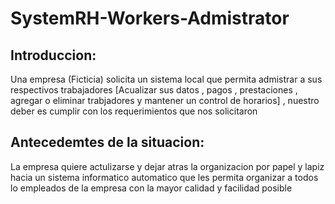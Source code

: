 # SystemRH-Workers-Admistrator
## Introduccion:
Una empresa (Ficticia) solicita un sistema local que permita admistrar a sus respectivos trabajadores [Acualizar sus datos , pagos , prestaciones , agregar o eliminar trabjadores y mantener un control de horarios] , nuestro deber es cumplir con los requerimientos que nos solicitaron
## Antecedemtes de la situacion:
La empresa quiere actulizarse y dejar atras la organizacion por papel y lapiz hacia un sistema informatico automatico que les permita organizar a todos lo empleados de la empresa con la mayor calidad y facilidad posible
